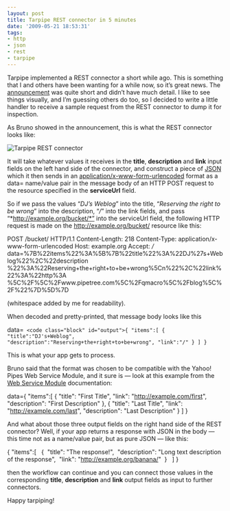 ```yaml
---
layout: post
title: Tarpipe REST connector in 5 minutes
date: '2009-05-21 18:53:31'
tags:
- http
- json
- rest
- tarpipe
---
```



Tarpipe implemented a REST connector a short while ago. This is something that I and others have been wanting for a while now, so it’s great news. The [announcement](http://getsatisfaction.com/tarpipe/topics/a_rest_connector#reply_1059544) was quite short and didn’t have much detail. I like to see things visually, and I’m guessing others do too, so I decided to write a little handler to receive a sample request from the REST connector to dump it for inspection.

As Bruno showed in the announcement, this is what the REST connector looks like:

![Tarpipe REST connector](/wp-content/uploads/2009/05/tarpiperestconnector.png "Tarpipe REST connector")

It will take whatever values it receives in the **title**, **description** and **link** input fields on the left hand side of the connector, and construct a piece of [JSON](http://www.json.org/) which it then sends in an [application/x-www-form-urlencoded](http://www.w3.org/TR/html401/interact/forms.html#h-17.13.4.1) format as a data=<JSON> name/value pair in the message body of an HTTP POST request to the resource specified in the **serviceUrl** field.

So if we pass the values “*DJ’s Weblog*” into the title, “*Reserving the right to be wrong*” into the description, “*/*” into the link fields, and pass “*http://example.org/bucket/*” into the serviceUrl field, the following HTTP request is made on the http://example.org/bucket/ resource like this:

POST /bucket/ HTTP/1.1 Content-Length: 218 Content-Type: application/x-www-form-urlencoded Host: example.org Accept: */* data=%7B%22items%22%3A%5B%7B%22title%22%3A%22DJ%27s+Weblog%22%2C%22description %22%3A%22Reserving+the+right+to+be+wrong%5Cn%22%2C%22link%22%3A%22http%3A %5C%2F%5C%2Fwww.pipetree.com%5C%2Fqmacro%5C%2Fblog%5C%2F%22%7D%5D%7D

(whitespace added by me for readability).

When decoded and pretty-printed, that message body looks like this

data=```
<code class="block" id="output">{
    "items":[
       {
           "title":"DJ's+Weblog",
           "description":"Reserving+the+right+to+be+wrong",
           "link":"/"
       }
    ]
}```

This is what your app gets to process.

Bruno said that the format was chosen to be compatible with the Yahoo! Pipes Web Service Module, and it sure is — look at this example from the [Web Service Module](http://pipes.yahoo.com/pipes/docs?doc=operators#WebService) documentation:

data={ "items":[ { "title": "First Title", "link": "http://example.com/first", "description": "First Description" }, { "title": "Last Title", "link": "http://example.com/last", "description": "Last Description" } ] }

And what about those three output fields on the right hand side of the REST connector? Well, if your app returns a response with JSON in the body — this time not as a name/value pair, but as pure JSON — like this:

{ "items":[   {  "title": "The response!",  "description": "Long text description of the response",  "link": "http://example.org/banana/"  }   ] }

then the workflow can continue and you can connect those values in the corresponding **title**, **description** and **link** output fields as input to further connectors.

Happy tarpiping!


